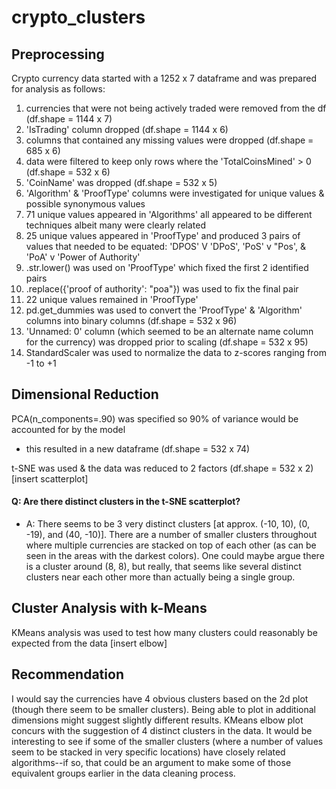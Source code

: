 # crypto_clusters

## Preprocessing
Crypto currency data started with a 1252 x 7 dataframe and was prepared for analysis as follows:
  1. currencies that were not being actively traded were removed from the df (df.shape = 1144 x 7)
  2. 'IsTrading' column dropped (df.shape = 1144 x 6)
  3. columns that contained any missing values were dropped (df.shape = 685 x 6)
  4. data were filtered to keep only rows where the 'TotalCoinsMined' > 0 (df.shape = 532 x 6)
  5. 'CoinName' was dropped (df.shape = 532 x 5)
  6. 'Algorithm' & 'ProofType' columns were investigated for unique values & possible synonymous values
  7. 71 unique values appeared in 'Algorithms' all appeared to be different techniques albeit many were clearly related
  8. 25 unique values appeared in 'ProofType' and produced 3 pairs of values that needed to be equated: 'DPOS' V 'DPoS', 'PoS' v "Pos', & 'PoA' v 'Power of Authority'
  9. .str.lower() was used on 'ProofType' which fixed the first 2 identified pairs
  10. .replace({'proof of authority': "poa"}) was used to fix the final pair
  11. 22 unique values remained in 'ProofType'
  12. pd.get_dummies was used to convert the 'ProofType' & 'Algorithm' columns into binary columns (df.shape = 532 x 96)
  13. 'Unnamed: 0' column (which seemed to be an alternate name column for the currency) was dropped prior to scaling (df.shape = 532 x 95)
  14. StandardScaler was used to normalize the data to z-scores ranging from -1 to +1


## Dimensional Reduction
PCA(n_components=.90) was specified so 90% of variance would be accounted for by the model
* this resulted in a new dataframe (df.shape = 532 x 74)

t-SNE was used & the data was reduced to 2 factors (df.shape = 532 x 2)
[insert scatterplot]

#### Q: Are there distinct clusters in the t-SNE scatterplot?
* A: There seems to be 3 very distinct clusters [at approx. (-10, 10), (0, -19), and (40, -10)]. There are a number of smaller clusters throughout where multiple currencies are stacked on top of each other (as can be seen in the areas with the darkest colors). One could maybe argue there is a cluster around (8, 8), but really, that seems like several distinct clusters near each other more than actually being a single group.

## Cluster Analysis with k-Means
KMeans analysis was used to test how many clusters could reasonably be expected from the data
[insert elbow]

## Recommendation
I would say the currencies have 4 obvious clusters based on the 2d plot (though there seem to be smaller clusters). Being able to plot in additional dimensions might suggest slightly different results. KMeans elbow plot concurs with the suggestion of 4 distinct clusters in the data. It would be interesting to see if some of the smaller clusters (where a number of values seem to be stacked in very specific locations) have closely related algorithms--if so, that could be an argument to make some of those equivalent groups earlier in the data cleaning process.



